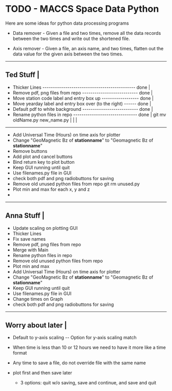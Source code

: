 # TODO - MACCS Space Data Python #

Here are some ideas for python data processing programs

* Data remover - Given a file and two times, remove all the data records
  between the two times and write out the shortened file.
  
* Axis remover - Given a file, an axis name, and two times, flatten
  out the data value for the given axis between the two times.

-----------
Ted Stuff |
---------------------------------------------------------------------
- Thicker Lines --------------------------------------------- done  |
- Remove pdf, png files from repo --------------------------- done  |
- Move station code label and entry box up ------------------ done  |
- Move yearday label and entry box over (to the right) ------ done  |
- Default pdf to white background --------------------------- done  |
- Rename python files in repo ------------------------------- done  |
	git mv oldName.py new_name.py                               |
                                                                    |
                                                                    |
---------------------------------------------------------------------

- Add Universal Time (Hours) on time axis for plotter
- Change "GeoMagnetic Bz of __stationname__" to "Geomagnetic Bz of __stationname__"
- Remove buttons
- Add plot and cancel buttons
- Bind return key to plot button
- Keep GUI running until quit
- Use filenames.py file in GUI
- check both pdf and png radiobuttons for saving
- Remove old unused python files from repo
	git rm unused.py
- Plot min and max for each x, y and z
- 

------------
Anna Stuff |
------------
- Update scaling on plotting GUI
- Thicker Lines
- Fix save names
- Remove pdf, png files from repo
- Merge with Main
- Rename python files in repo
- Remove old unused python files from repo
- Plot min and max
- Add Universal Time (Hours) on time axis for plotter
- Change "GeoMagnetic Bz of __stationname__" to "Geomagnetic Bz of __stationname__"
- Keep GUI running until quit
- Use filenames.py file in GUI
- Change times on Graph
- check both pdf and png radiobuttons for saving

-------------------
Worry about later |
-------------------
- Default to y-axis scaling -- Option for y-axis scaling match 
- When time is less than 10 or 12 hours we need to have it more like a time format

- Any time to save a file, do not override file with the same name
- plot first and then save later 
	- 3 options: quit w/o saving, save and continue, and save and quit